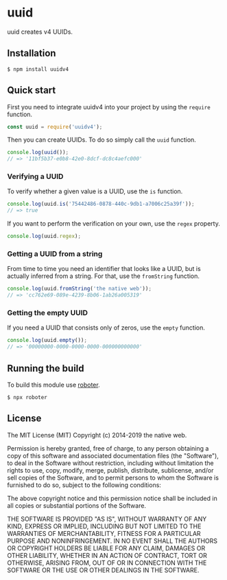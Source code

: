 # uuid

uuid creates v4 UUIDs.

## Installation

```shell
$ npm install uuidv4
```

## Quick start

First you need to integrate uuidv4 into your project by using the `require` function.

```javascript
const uuid = require('uuidv4');
```

Then you can create UUIDs. To do so simply call the `uuid` function.

```javascript
console.log(uuid());
// => '11bf5b37-e0b8-42e0-8dcf-dc8c4aefc000'
```

### Verifying a UUID

To verify whether a given value is a UUID, use the `is` function.

```javascript
console.log(uuid.is('75442486-0878-440c-9db1-a7006c25a39f'));
// => true
```

If you want to perform the verification on your own, use the `regex` property.

```javascript
console.log(uuid.regex);
```

### Getting a UUID from a string

From time to time you need an identifier that looks like a UUID, but is actually inferred from a string. For that, use the `fromString` function.

```javascript
console.log(uuid.fromString('the native web'));
// => 'cc762e69-089e-4239-8b06-1ab26a005319'
```

### Getting the empty UUID

If you need a UUID that consists only of zeros, use the `empty` function.

```javascript
console.log(uuid.empty());
// => '00000000-0000-0000-0000-000000000000'
```

## Running the build

To build this module use [roboter](https://www.npmjs.com/package/roboter).

```shell
$ npx roboter
```

## License

The MIT License (MIT)
Copyright (c) 2014-2019 the native web.

Permission is hereby granted, free of charge, to any person obtaining a copy of this software and associated documentation files (the "Software"), to deal in the Software without restriction, including without limitation the rights to use, copy, modify, merge, publish, distribute, sublicense, and/or sell copies of the Software, and to permit persons to whom the Software is furnished to do so, subject to the following conditions:

The above copyright notice and this permission notice shall be included in all copies or substantial portions of the Software.

THE SOFTWARE IS PROVIDED "AS IS", WITHOUT WARRANTY OF ANY KIND, EXPRESS OR IMPLIED, INCLUDING BUT NOT LIMITED TO THE WARRANTIES OF MERCHANTABILITY, FITNESS FOR A PARTICULAR PURPOSE AND NONINFRINGEMENT. IN NO EVENT SHALL THE AUTHORS OR COPYRIGHT HOLDERS BE LIABLE FOR ANY CLAIM, DAMAGES OR OTHER LIABILITY, WHETHER IN AN ACTION OF CONTRACT, TORT OR OTHERWISE, ARISING FROM, OUT OF OR IN CONNECTION WITH THE SOFTWARE OR THE USE OR OTHER DEALINGS IN THE SOFTWARE.
